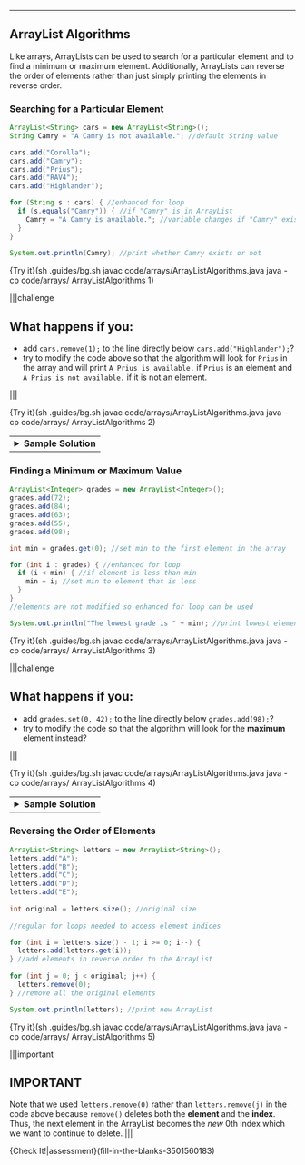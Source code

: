 ---

## ArrayList Algorithms
Like arrays, ArrayLists can be used to search for a particular element and to find a minimum or maximum element. Additionally, ArrayLists can reverse the order of elements rather than just simply printing the elements in reverse order.

### Searching for a Particular Element
```java
ArrayList<String> cars = new ArrayList<String>();
String Camry = "A Camry is not available."; //default String value

cars.add("Corolla");
cars.add("Camry");
cars.add("Prius");
cars.add("RAV4");
cars.add("Highlander");

for (String s : cars) { //enhanced for loop
  if (s.equals("Camry")) { //if "Camry" is in ArrayList
    Camry = "A Camry is available."; //variable changes if "Camry" exists
  }
}
    
System.out.println(Camry); //print whether Camry exists or not
```

{Try it}(sh .guides/bg.sh javac code/arrays/ArrayListAlgorithms.java java -cp code/arrays/ ArrayListAlgorithms 1)

|||challenge
## What happens if you:
* add `cars.remove(1);` to the line directly below `cars.add("Highlander");`?
* try to modify the code above so that the algorithm will look for `Prius` in the array and will print `A Prius is available.` if `Prius` is an element and `A Prius is not available.` if it is not an element.

|||

{Try it}(sh .guides/bg.sh javac code/arrays/ArrayListAlgorithms.java java -cp code/arrays/ ArrayListAlgorithms 2)

<table><tbody ><tr><td><details><summary>
	<b>Sample Solution</b>
</summary>
  
```java
ArrayList<String> cars = new ArrayList<String>();
String Prius = "A Prius is not available.";
  
cars.add("Corolla");
cars.add("Camry");
cars.add("Prius");
cars.add("RAV4");
cars.add("Highlander");

for (String s : cars) {
  if (s.equals("Prius")) {
    Prius = "A Prius is available.";
  }
}
    
System.out.println(Prius);
```

</details></td></tr></tbody>
</table>

### Finding a Minimum or Maximum Value
```java
ArrayList<Integer> grades = new ArrayList<Integer>();
grades.add(72);
grades.add(84);
grades.add(63);
grades.add(55);
grades.add(98);

int min = grades.get(0); //set min to the first element in the array

for (int i : grades) { //enhanced for loop
  if (i < min) { //if element is less than min
    min = i; //set min to element that is less
  }
}
//elements are not modified so enhanced for loop can be used

System.out.println("The lowest grade is " + min); //print lowest element
```

{Try it}(sh .guides/bg.sh javac code/arrays/ArrayListAlgorithms.java java -cp code/arrays/ ArrayListAlgorithms 3)

|||challenge
## What happens if you:
* add `grades.set(0, 42);` to the line directly below `grades.add(98);`?
* try to modify the code so that the algorithm will look for the **maximum** element instead?

|||

{Try it}(sh .guides/bg.sh javac code/arrays/ArrayListAlgorithms.java java -cp code/arrays/ ArrayListAlgorithms 4)

<table><tbody ><tr><td><details><summary>
	<b>Sample Solution</b>
</summary>
  
```java
ArrayList<Integer> grades = new ArrayList<Integer>();
grades.add(72);
grades.add(84);
grades.add(63);
grades.add(55);
grades.add(98);
  
int max = grades.get(0);

for (int i : grades) {
  if (i > max) {
    max = i;
  }
}

System.out.println("The highest grade is " + max);
```

</details></td></tr></tbody>
</table>

### Reversing the Order of Elements
```java
ArrayList<String> letters = new ArrayList<String>();
letters.add("A");
letters.add("B");
letters.add("C");
letters.add("D");
letters.add("E");
    
int original = letters.size(); //original size
    
//regular for loops needed to access element indices

for (int i = letters.size() - 1; i >= 0; i--) {
  letters.add(letters.get(i));
} //add elements in reverse order to the ArrayList
    
for (int j = 0; j < original; j++) {
  letters.remove(0);
} //remove all the original elements

System.out.println(letters); //print new ArrayList
```

{Try it}(sh .guides/bg.sh javac code/arrays/ArrayListAlgorithms.java java -cp code/arrays/ ArrayListAlgorithms 5)

|||important
## IMPORTANT
Note that we used `letters.remove(0)` rather than `letters.remove(j)` in the code above because `remove()` deletes both the **element** and the **index**. Thus, the next element in the ArrayList becomes the *new* 0th index which we want to continue to delete.
|||

{Check It!|assessment}(fill-in-the-blanks-3501560183)
